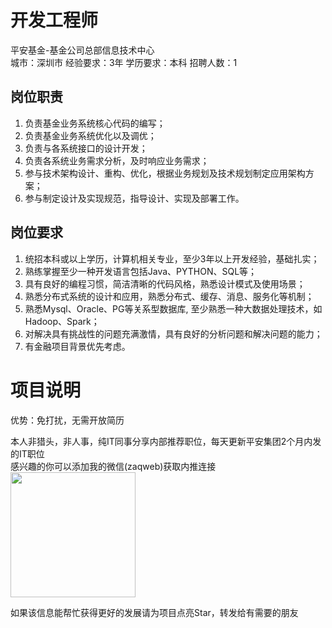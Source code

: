# 开发工程师
平安基金-基金公司总部信息技术中心  
城市：深圳市 经验要求：3年 学历要求：本科  招聘人数：1

## 岗位职责
1.	负责基金业务系统核心代码的编写；   
2.	负责基金业务系统优化以及调优；    
3.	负责与各系统接口的设计开发；   
4.	负责各系统业务需求分析，及时响应业务需求；   
5.	参与技术架构设计、重构、优化，根据业务规划及技术规划制定应用架构方案；   
6.	参与制定设计及实现规范，指导设计、实现及部署工作。

## 岗位要求
1.	统招本科或以上学历，计算机相关专业，至少3年以上开发经验，基础扎实；   
2.	熟练掌握至少一种开发语言包括Java、PYTHON、SQL等；   
3.	具有良好的编程习惯，简洁清晰的代码风格，熟悉设计模式及使用场景；   
4.	熟悉分布式系统的设计和应用，熟悉分布式、缓存、消息、服务化等机制；   
5.	熟悉Mysql、Oracle、PG等关系型数据库, 至少熟悉一种大数据处理技术，如Hadoop、Spark；   
6.	对解决具有挑战性的问题充满激情，具有良好的分析问题和解决问题的能力；    
7.	有金融项目背景优先考虑。

# 项目说明

优势：免打扰，无需开放简历

本人非猎头，非人事，纯IT同事分享内部推荐职位，每天更新平安集团2个月内发的IT职位  
感兴趣的你可以添加我的微信(zaqweb)获取内推连接  
<img src="https://github.com/zaqweb/PA-IT-JOBS/blob/master/WechatICode.jpeg"  height="200" width="200">

如果该信息能帮忙获得更好的发展请为项目点亮Star，转发给有需要的朋友




